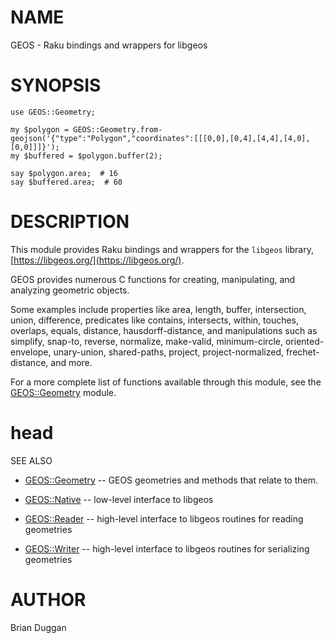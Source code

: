 NAME
====

GEOS - Raku bindings and wrappers for libgeos

SYNOPSIS
========

    use GEOS::Geometry;

    my $polygon = GEOS::Geometry.from-geojson('{"type":"Polygon","coordinates":[[[0,0],[0,4],[4,4],[4,0],[0,0]]]}');
    my $buffered = $polygon.buffer(2);

    say $polygon.area;  # 16
    say $buffered.area;  # 60

DESCRIPTION
===========

This module provides Raku bindings and wrappers for the `libgeos` library, [https://libgeos.org/](https://libgeos.org/).

GEOS provides numerous C functions for creating, manipulating, and analyzing geometric objects.

Some examples include properties like area, length, buffer, intersection, union, difference, predicates like contains, intersects, within, touches, overlaps, equals, distance, hausdorff-distance, and manipulations such as simplify, snap-to, reverse, normalize, make-valid, minimum-circle, oriented-envelope, unary-union, shared-paths, project, project-normalized, frechet-distance, and more.

For a more complete list of functions available through this module, see the [GEOS::Geometry](https://github.com/bduggan/raku-geos/blob/master/docs/lib/GEOS/Geometry.md) module.

head
====

SEE ALSO

* [GEOS::Geometry](https://github.com/bduggan/raku-geos/blob/master/docs/lib/GEOS/Geometry.md) -- GEOS geometries and methods that relate to them.

* [GEOS::Native](https://github.com/bduggan/raku-geos/blob/master/docs/lib/GEOS/Native.md) -- low-level interface to libgeos

* [GEOS::Reader](https://github.com/bduggan/raku-geos/blob/master/docs/lib/GEOS/Reader.md) -- high-level interface to libgeos routines for reading geometries

* [GEOS::Writer](https://github.com/bduggan/raku-geos/blob/master/docs/lib/GEOS/Writer.md) -- high-level interface to libgeos routines for serializing geometries

AUTHOR
======

Brian Duggan


